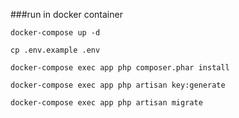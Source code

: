 ###run in docker container

```docker-compose up -d```

```cp .env.example .env```

```docker-compose exec app php composer.phar install```

```docker-compose exec app php artisan key:generate```

```docker-compose exec app php artisan migrate```
